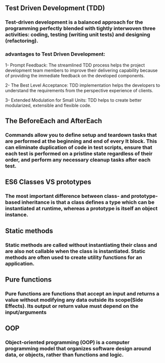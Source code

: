 ## Test Driven Development (TDD)

### Test-driven development is a balanced approach for the programming perfectly blended with tightly interwoven three activities: coding, testing (writing unit tests) and designing (refactoring).

### advantages to Test Driven Development:

1-  Prompt Feedback: The streamlined TDD process helps the project development team members to improve their delivering capability because of providing the immediate feedback on the developed components.

2- The Best Level Acceptance: TDD implementation helps the developers to understand the requirements from the perspective experience of clients.

3- Extended Modulation for Small Units: TDD helps to create better modularized, extensible and flexible code.

## The BeforeEach and AfterEach

### Commands allow you to define setup and teardown tasks that are performed at the beginning and end of every It block. This can eliminate duplication of code in test scripts, ensure that each test is performed on a pristine state regardless of their order, and perform any necessary cleanup tasks after each test.

## ES6 Classes VS prototypes

### The most important difference between class- and prototype-based inheritance is that a class defines a type which can be instantiated at runtime, whereas a prototype is itself an object instance.

## Static methods 

### Static methods are called without instantiating their class and are also not callable when the class is instantiated. Static methods are often used to create utility functions for an application.

## Pure functions

### Pure functions are functions that accept an input and returns a value without modifying any data outside its scope(Side Effects). Its output or return value must depend on the input/arguments

## OOP

### Object-oriented programming (OOP) is a computer programming model that organizes software design around data, or objects, rather than functions and logic.